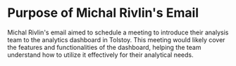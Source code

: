 # Purpose of Michal Rivlin's Email

Michal Rivlin's email aimed to schedule a meeting to introduce their analysis team to the analytics dashboard in Tolstoy. This meeting would likely cover the features and functionalities of the dashboard, helping the team understand how to utilize it effectively for their analytical needs.
